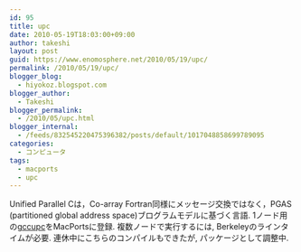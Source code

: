```yaml
---
id: 95
title: upc
date: 2010-05-19T18:03:00+09:00
author: takeshi
layout: post
guid: https://www.enomosphere.net/2010/05/19/upc/
permalink: /2010/05/19/upc/
blogger_blog:
  - hiyokoz.blogspot.com
blogger_author:
  - Takeshi
blogger_permalink:
  - /2010/05/upc.html
blogger_internal:
  - /feeds/832545220475396382/posts/default/1017048858699789095
categories:
  - コンピュータ
tags:
  - macports
  - upc
---
```

Unified Parallel Cは，Co-array Fortran同様にメッセージ交換ではなく，PGAS (partitioned global address space)ブログラムモデルに基づく言語. 1ノード用の<a href="http://www.gccupc.org/">gccupc</a>をMacPortsに登録. 複数ノードで実行するには, Berkeleyのラインタイムが必要. 連休中にこちらのコンパイルもできたが, パッケージとして調整中.
